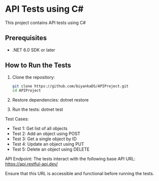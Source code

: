 # API Tests using C#

This project contains API tests using C#

## Prerequisites

- .NET 6.0 SDK or later

## How to Run the Tests

1. Clone the repository:
   ```bash
   git clone https://github.com/biyankaDS/APIProject.git
   cd APIProject

2. Restore dependencies: dotnet restore

3. Run the tests: dotnet test

Test Cases:
* Test 1: Get list of all objects
* Test 2: Add an object using POST  
* Test 3: Get a single object by ID
* Test 4: Update an object using PUT
* Test 5: Delete an object using DELETE

API Endpoint:
The tests interact with the following base API URL: https://api.restful-api.dev/

Ensure that this URL is accessible and functional before running the tests.